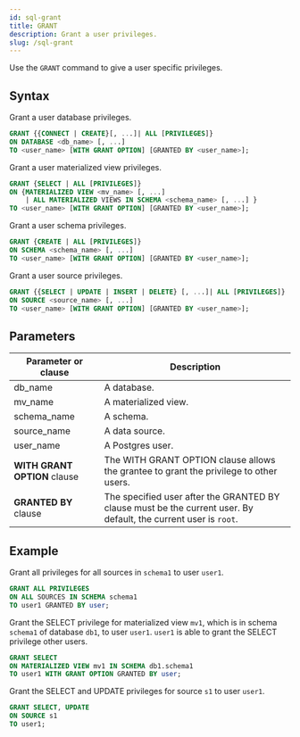 ```yaml
---
id: sql-grant
title: GRANT
description: Grant a user privileges.
slug: /sql-grant
---
```


Use the `GRANT` command to give a user specific privileges.

## Syntax

Grant a user database privileges.
```sql
GRANT {{CONNECT | CREATE}[, ...]| ALL [PRIVILEGES]} 
ON DATABASE <db_name> [, ...]
TO <user_name> [WITH GRANT OPTION] [GRANTED BY <user_name>];
```

Grant a user materialized view privileges.
```sql
GRANT {SELECT | ALL [PRIVILEGES]} 
ON {MATERIALIZED VIEW <mv_name> [, ...] 
    | ALL MATERIALIZED VIEWS IN SCHEMA <schema_name> [, ...] }
TO <user_name> [WITH GRANT OPTION] [GRANTED BY <user_name>];
```

Grant a user schema privileges.
```sql
GRANT {CREATE | ALL [PRIVILEGES]} 
ON SCHEMA <schema_name> [, ...]
TO <user_name> [WITH GRANT OPTION] [GRANTED BY <user_name>];
```

Grant a user source privileges.
```sql
GRANT {{SELECT | UPDATE | INSERT | DELETE} [, ...]| ALL [PRIVILEGES]} 
ON SOURCE <source_name> [, ...]
TO <user_name> [WITH GRANT OPTION] [GRANTED BY <user_name>];
```

## Parameters
|Parameter or clause    | Description|
|---------------|------------|
|db_name |A database. |
|mv_name |A materialized view. |
|schema_name |A schema. |
|source_name |A data source. |
|user_name |A Postgres user. |
|**WITH GRANT OPTION** clause |The WITH GRANT OPTION clause allows the grantee to grant the privilege to other users.    |
|**GRANTED BY** clause |The specified user after the GRANTED BY clause must be the current user. By default, the current user is `root`.   |

## Example

Grant all privileges for all sources in `schema1` to user `user1`.
```sql
GRANT ALL PRIVILEGES 
ON ALL SOURCES IN SCHEMA schema1 
TO user1 GRANTED BY user;
```

Grant the SELECT privilege for materialized view `mv1`, which is in schema `schema1` of database `db1`, to user `user1`. `user1` is able to grant the SELECT privilege other users.
```sql
GRANT SELECT
ON MATERIALIZED VIEW mv1 IN SCHEMA db1.schema1
TO user1 WITH GRANT OPTION GRANTED BY user;
```

Grant the SELECT and UPDATE privileges for source `s1` to user `user1`.
```sql
GRANT SELECT, UPDATE
ON SOURCE s1
TO user1;
```